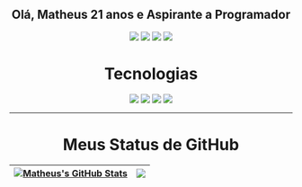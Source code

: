 <h2 align="center"> Olá, Matheus 21 anos e Aspirante a Programador </h2>

<p align="center">
  
  <img src="https://badges.pufler.dev/years/matheushmmarcondes"/>
  <img src="https://badges.pufler.dev/commits/monthly/matheushmmarcondes"/>
  <img src="https://badges.pufler.dev/commits/years/matheushmmarcondes"/>
  <img src="https://badges.pufler.dev/repos/matheushmmarcondes"/>
  
</p>

<h1 align="center"> Tecnologias </h1>

<p align="center">
<img src="https://img.shields.io/badge/-HTML5-E34F26?style=flat-square&logo=html5&logoColor=white"/>
<img src="https://img.shields.io/badge/-CSS3-1572B6?style=flat-square&logo=css3"/>
<img src="https://img.shields.io/badge/-JavaScript-black?style=flat-square&logo=javascript"/>
<img src="https://img.shields.io/badge/-GitHub-black?style=flat-square&logo=github"/>
</p>

---

<h1 align="center"> Meus Status de GitHub</h1>

| <a href="https://github.com/matheushmmarcondes/github-readme-stats"><img src="https://github-readme-stats-mu-lake.vercel.app/api?username=matheushmmarcondes&show_icons=true&include_all_commits=true&theme=transparent&hide_border=true&exclude_repo=github-readme-stats&bg_color=00000000" alt="Matheus's GitHub Stats" /></a> | <a href="https://github.com/matheushmmarcondes/github-readme-stats"><img src="https://github-readme-stats-mu-lake.vercel.app/api/top-langs/?username=matheushmmarcondes&layout=compact&theme=transparent&hide_border=true&exclude_repo=github-readme-stats&bg_color=00000000" /></a> |
| ------------- | ------------- |
